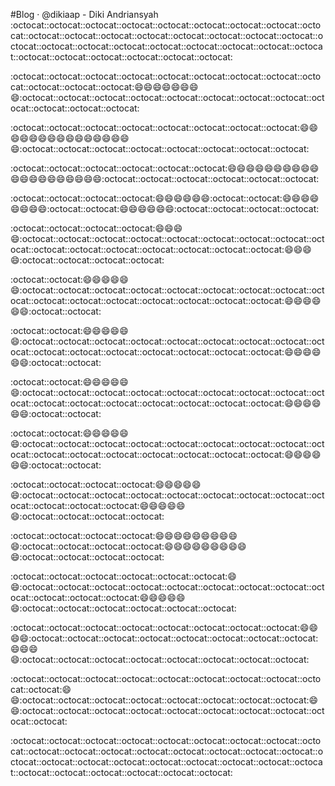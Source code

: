 #Blog · @dikiaap - Diki Andriansyah
:octocat::octocat::octocat::octocat::octocat::octocat::octocat::octocat::octocat::octocat::octocat::octocat::octocat::octocat::octocat::octocat::octocat::octocat::octocat::octocat::octocat::octocat::octocat::octocat::octocat::octocat::octocat::octocat::octocat::octocat::octocat::octocat:

:octocat::octocat::octocat::octocat::octocat::octocat::octocat::octocat::octocat::octocat::octocat::octocat::smile::smile::smile::smile::smile::smile::smile::smile::octocat::octocat::octocat::octocat::octocat::octocat::octocat::octocat::octocat::octocat::octocat::octocat:

:octocat::octocat::octocat::octocat::octocat::octocat::octocat::octocat::smile::smile::smile::smile::smile::smile::smile::smile::smile::smile::smile::smile::smile::smile::smile::smile::octocat::octocat::octocat::octocat::octocat::octocat::octocat::octocat:

:octocat::octocat::octocat::octocat::octocat::octocat::smile::smile::smile::smile::smile::smile::smile::smile::smile::smile::smile::smile::smile::smile::smile::smile::smile::smile::smile::smile::octocat::octocat::octocat::octocat::octocat::octocat:

:octocat::octocat::octocat::octocat::smile::smile::smile::smile::smile::smile::octocat::octocat::smile::smile::smile::smile::smile::smile::smile::smile::octocat::octocat::smile::smile::smile::smile::smile::smile::octocat::octocat::octocat::octocat:

:octocat::octocat::octocat::octocat::smile::smile::smile::smile::octocat::octocat::octocat::octocat::octocat::octocat::octocat::octocat::octocat::octocat::octocat::octocat::octocat::octocat::octocat::octocat::smile::smile::smile::smile::octocat::octocat::octocat::octocat:

:octocat::octocat::smile::smile::smile::smile::smile::smile::octocat::octocat::octocat::octocat::octocat::octocat::octocat::octocat::octocat::octocat::octocat::octocat::octocat::octocat::octocat::octocat::smile::smile::smile::smile::smile::smile::octocat::octocat:

:octocat::octocat::smile::smile::smile::smile::smile::smile::octocat::octocat::octocat::octocat::octocat::octocat::octocat::octocat::octocat::octocat::octocat::octocat::octocat::octocat::octocat::octocat::smile::smile::smile::smile::smile::smile::octocat::octocat:

:octocat::octocat::smile::smile::smile::smile::smile::smile::octocat::octocat::octocat::octocat::octocat::octocat::octocat::octocat::octocat::octocat::octocat::octocat::octocat::octocat::octocat::octocat::smile::smile::smile::smile::smile::smile::octocat::octocat:

:octocat::octocat::smile::smile::smile::smile::smile::smile::octocat::octocat::octocat::octocat::octocat::octocat::octocat::octocat::octocat::octocat::octocat::octocat::octocat::octocat::octocat::octocat::smile::smile::smile::smile::smile::smile::octocat::octocat:

:octocat::octocat::octocat::octocat::smile::smile::smile::smile::smile::smile::octocat::octocat::octocat::octocat::octocat::octocat::octocat::octocat::octocat::octocat::octocat::octocat::smile::smile::smile::smile::smile::smile::octocat::octocat::octocat::octocat:

:octocat::octocat::octocat::octocat::smile::smile::smile::smile::smile::smile::smile::smile::smile::smile::octocat::octocat::octocat::octocat::smile::smile::smile::smile::smile::smile::smile::smile::smile::smile::octocat::octocat::octocat::octocat:

:octocat::octocat::octocat::octocat::octocat::octocat::smile::smile::octocat::octocat::octocat::octocat::octocat::octocat::octocat::octocat::octocat::octocat::octocat::octocat::smile::smile::smile::smile::smile::smile::octocat::octocat::octocat::octocat::octocat::octocat:

:octocat::octocat::octocat::octocat::octocat::octocat::octocat::octocat::smile::smile::smile::smile::octocat::octocat::octocat::octocat::octocat::octocat::octocat::octocat::smile::smile::smile::smile::octocat::octocat::octocat::octocat::octocat::octocat::octocat::octocat:

:octocat::octocat::octocat::octocat::octocat::octocat::octocat::octocat::octocat::octocat::smile::smile::octocat::octocat::octocat::octocat::octocat::octocat::octocat::octocat::smile::smile::octocat::octocat::octocat::octocat::octocat::octocat::octocat::octocat::octocat::octocat:

:octocat::octocat::octocat::octocat::octocat::octocat::octocat::octocat::octocat::octocat::octocat::octocat::octocat::octocat::octocat::octocat::octocat::octocat::octocat::octocat::octocat::octocat::octocat::octocat::octocat::octocat::octocat::octocat::octocat::octocat::octocat::octocat: